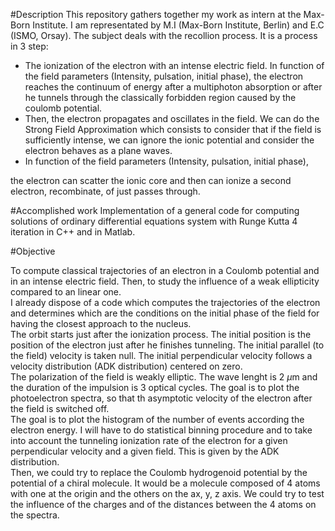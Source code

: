 #Description
This repository gathers together my work as intern at the Max-Born Institute. I am representated by M.I (Max-Born Institute, Berlin) and E.C (ISMO, Orsay).
The subject deals with the recollion process. It is a process in 3 step:
  
  - The ionization of the electron with an intense electric field. In function of the field parameters (Intensity, pulsation, initial phase), the electron reaches the continuum of energy after a multiphoton absorption or after he tunnels through the classically forbidden region caused by the coulomb potential. 
  - Then, the electron propagates and oscillates in the field. We can do the Strong Field Approximation which consists to consider that if the field is sufficiently intense, we can ignore the ionic potential and consider the electron behaves as a plane waves.
  - In function of the field parameters (Intensity, pulsation, initial phase),

the electron can scatter the ionic core and then can ionize a second electron, recombinate, of just passes through.

#Accomplished work
 Implementation of a general code for computing solutions of ordinary differential equations system with Runge Kutta 4 iteration in C++ and in Matlab.


#Objective

 To compute classical trajectories of an electron in a Coulomb potential and in an intense electric field. Then, to study the influence of a weak ellipticity compared to an linear one.  
I already dispose of a code which computes the trajectories of the electron and determines which are the conditions on the initial phase of the field for having the closest approach to the nucleus.   
The orbit starts just after the ionization process. The initial position is the position of the electron just after he finishes tunneling. The initial parallel (to the field) velocity is taken null. The initial perpendicular velocity follows a velocity distribution (ADK distribution) centered on zero.  
The polarization of the field is weakly elliptic. The wave lenght is 2 $\mu$m and the duration of the impulsion is 3 optical cycles. The goal is to plot the photoelectron spectra, so that th asymptotic velocity of the electron after the field is switched off.  
The goal is to plot the histogram of the number of events according the electron energy. 
I will have to do statistical binning procedure and to take into account the tunneling ionization rate of the electron for a given perpendicular velocity and a given field. This is given by the ADK distribution.  
Then, we could try to replace the Coulomb hydrogenoid potential by the potential of a chiral molecule. It would be a molecule composed of 4 atoms with one at the origin and the others on the ax, y, z axis. We could try to test the influence of the charges and of the distances between the 4 atoms on the spectra.

